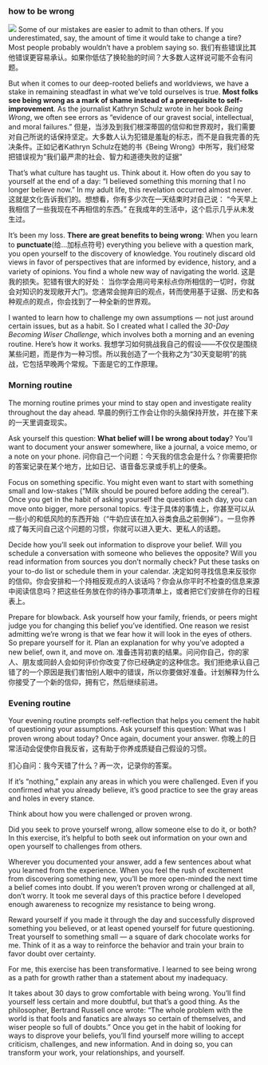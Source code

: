 ### how to be wrong
![](./_image/2020-07-14-06-36-29.png)
Some of our mistakes are easier to admit to than others. If you underestimated, say, the amount of time it would take to change a tire? Most people probably wouldn’t have a problem saying so.
我们有些错误比其他错误更容易承认。如果你低估了换轮胎的时间？大多数人这样说可能不会有问题。

But when it comes to our deep-rooted beliefs and worldviews, we have a stake in remaining steadfast in what we’ve told ourselves is true. **Most folks see being wrong as a mark of shame instead of a prerequisite to self-improvement**. As the journalist Kathryn Schulz wrote in her book *Being Wrong*, we often see errors as “evidence of our gravest social, intellectual, and moral failures.”
但是，当涉及到我们根深蒂固的信仰和世界观时，我们需要对自己所说的话保持坚定。大多数人认为犯错是羞耻的标志，而不是自我完善的先决条件。正如记者Kathryn Schulz在她的书《Being Wrong》中所写，我们经常把错误视为“我们最严肃的社会、智力和道德失败的证据”

That’s what culture has taught us. Think about it. How often do you say to yourself at the end of a day: 
“I believed something this morning that I no longer believe now.” 
In my adult life, this revelation occurred almost never.
这就是文化告诉我们的。想想看，你有多少次在一天结束时对自己说：
“今天早上我相信了一些我现在不再相信的东西。”
在我成年的生活中，这个启示几乎从未发生过。

It’s been my loss. **There are great benefits to being wrong**: 
When you learn to **punctuate**(给…加标点符号) everything you believe with a question mark, you open yourself to the discovery of knowledge. You routinely discard old views in favor of perspectives that are informed by evidence, history, and a variety of opinions. You find a whole new way of navigating the world.
这是我的损失。犯错有很大的好处：
当你学会用问号来标点你所相信的一切时，你就会对知识的发现敞开大门。您通常会抛弃旧的观点，转而使用基于证据、历史和各种观点的观点，你会找到了一种全新的世界观。

I wanted to learn how to challenge my own assumptions — not just around certain issues, but as a habit. So I created what I called the *30-Day Becoming Wiser Challenge*, which involves both a morning and an evening routine. Here’s how it works.
我想学习如何挑战我自己的假设——不仅仅是围绕某些问题，而是作为一种习惯。所以我创造了一个我称之为“30天变聪明”的挑战，它包括早晚两个常规。下面是它的工作原理。

### Morning routine
The morning routine primes your mind to stay open and investigate reality throughout the day ahead.
早晨的例行工作会让你的头脑保持开放，并在接下来的一天里调查现实。

Ask yourself this question: **What belief will I be wrong about today**? You’ll want to document your answer somewhere, like a journal, a voice memo, or a note on your phone.
问你自己一个问题：今天我的信念会是什么？你需要把你的答案记录在某个地方，比如日记、语音备忘录或手机上的便条。

Focus on something specific. You might even want to start with something small and low-stakes (“Milk should be poured before adding the cereal”). Once you get in the habit of asking yourself the question each day, you can move onto bigger, more personal topics.
专注于具体的事情上，你甚至可以从一些小的和低风险的东西开始（“牛奶应该在加入谷类食品之前倒掉”）。一旦你养成了每天问自己这个问题的习惯，你就可以进入更大、更私人的话题。

Decide how you’ll seek out information to disprove your belief. Will you schedule a conversation with someone who believes the opposite? Will you read information from sources you don’t normally check? Put these tasks on your to-do list or schedule them in your calendar.
决定如何寻找信息来反驳你的信仰。你会安排和一个持相反观点的人谈话吗？你会从你平时不检查的信息来源中阅读信息吗？把这些任务放在你的待办事项清单上，或者把它们安排在你的日程表上。

Prepare for blowback. Ask yourself how your family, friends, or peers might judge you for changing this belief you’ve identified. One reason we resist admitting we’re wrong is that we fear how it will look in the eyes of others. So prepare yourself for it. Plan an explanation for why you’ve adopted a new belief, own it, and move on.
准备违背初衷的结果。问问你自己，你的家人、朋友或同龄人会如何评价你改变了你已经确定的这种信念。我们拒绝承认自己错了的一个原因是我们害怕别人眼中的错误，所以你要做好准备。计划解释为什么你接受了一个新的信仰，拥有它，然后继续前进。

### Evening routine
Your evening routine prompts self-reflection that helps you cement the habit of questioning your assumptions.
Ask yourself this question: What was I proven wrong about today? Once again, document your answer.
你晚上的日常活动会促使你自我反省，这有助于你养成质疑自己假设的习惯。

扪心自问：我今天错了什么？再一次，记录你的答案。

If it’s “nothing,” explain any areas in which you were challenged. Even if you confirmed what you already believe, it’s good practice to see the gray areas and holes in every stance.

Think about how you were challenged or proven wrong.

Did you seek to prove yourself wrong, allow someone else to do it, or both? In this exercise, it’s helpful to both seek out information on your own and open yourself to challenges from others.

Wherever you documented your answer, add a few sentences about what you learned from the experience. When you feel the rush of excitement from discovering something new, you’ll be more open-minded the next time a belief comes into doubt. If you weren’t proven wrong or challenged at all, don’t worry. It took me several days of this practice before I developed enough awareness to recognize my resistance to being wrong.

Reward yourself if you made it through the day and successfully disproved something you believed, or at least opened yourself for future questioning. Treat yourself to something small — a square of dark chocolate works for me. Think of it as a way to reinforce the behavior and train your brain to favor doubt over certainty.

For me, this exercise has been transformative. I learned to see being wrong as a path for growth rather than a statement about my inadequacy.

It takes about 30 days to grow comfortable with being wrong. You’ll find yourself less certain and more doubtful, but that’s a good thing. As the philosopher, Bertrand Russell once wrote: “The whole problem with the world is that fools and fanatics are always so certain of themselves, and wiser people so full of doubts.” Once you get in the habit of looking for ways to disprove your beliefs, you’ll find yourself more willing to accept criticism, challenges, and new information. And in doing so, you can transform your work, your relationships, and yourself.